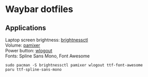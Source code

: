# Waybar dotfiles

## Applications

Laptop screen brightness: [brightnessctl](https://github.com/Hummer12007/brightnessctl)  
Volume: [pamixer](https://github.com/cdemoulins/pamixer)  
Power button: [wlogout](https://github.com/ArtsyMacaw/wlogout)  
Fonts: Spline Sans Mono, Font Awesome

```shell
sudo pacman -S brightnessctl pamixer wlogout ttf-font-awesome
paru ttf-spline-sans-mono
```
